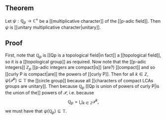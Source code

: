 ## Theorem
Let $\psi:\mathbb Q_p\to \mathbb C^\times$ be a [[multiplicative character]] of the [[p-adic field]]. Then $\psi$ is [[unitary multiplicative character|unitary]].
## Proof
First, note that $\mathbb Q_p$ is [[Qp is a topological field|in fact]] a [[topological field]], so it is a [[topological group]] as required. Now note that the [[p-adic integers]] $\mathbb Z_p$ [[p-adic integers are compact|is]] (are?) [[compact]] and so [[curly P is compact|are]] the powers of [[curly P]]. Then for all $k\in\mathbb Z$, $\psi(\mathcal P^k) \subseteq \mathbb T$ the [[circle group]] because all [[characters of compact LCAs groups are unitary]]. Then because $\mathbb Q_p$ [[Qp is union of powers of curly P|is the union of the]] powers of $\mathcal P$, i.e. because $$\mathbb Q_p = \bigcup_{k\in\mathbb Z} \mathcal P^k,$$ we must have that $\psi(\mathbb Q_p) \subseteq \mathbb T$.